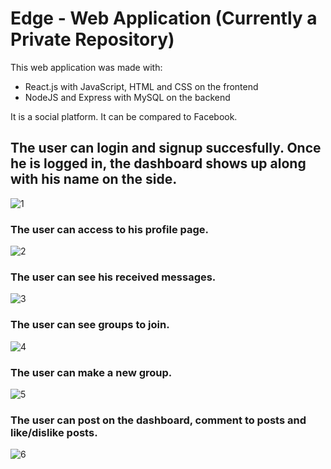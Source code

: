 
# Edge - Web Application (Currently a Private Repository) 
This web application was made with:

- React.js with JavaScript, HTML and CSS on the frontend
- NodeJS and Express with MySQL on the backend

It is a social platform. It can be compared to Facebook.

## The user can login and signup succesfully. Once he is logged in, the dashboard shows up along with his name on the side.

![1](https://user-images.githubusercontent.com/37888675/47831771-61af0f00-dd68-11e8-890e-b116eab89f63.png)

### The user can access to his profile page.

![2](https://user-images.githubusercontent.com/37888675/47831772-61af0f00-dd68-11e8-8c24-a4cd0967e2fb.png)

### The user can see his received messages.

![3](https://user-images.githubusercontent.com/37888675/47831773-61af0f00-dd68-11e8-904c-461084cf1f07.png)

### The user can see groups to join.

![4](https://user-images.githubusercontent.com/37888675/47831774-61af0f00-dd68-11e8-8177-011df76a8625.png)

### The user can make a new group.

![5](https://user-images.githubusercontent.com/37888675/47831775-61af0f00-dd68-11e8-806f-09a309e584b8.png)

### The user can post on the dashboard, comment to posts and like/dislike posts.

![6](https://user-images.githubusercontent.com/37888675/47831770-61af0f00-dd68-11e8-80cc-ba34401d13e2.png)
